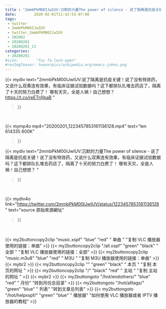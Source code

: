 ```yaml
---
title : "2mmbPkM00IJwIUV:沉默的力量The power of silence - 说了隔离是抗疫关键！说了没有特效药，又说什么双黄连有效果，有临床证据试验数据吗？这下都排队扎堆去药店了，隔离了十天的努力白费了！ 哪有天灾，全是人祸！自己想想？ "
date:        2020-02-01T11:42:53-07:00
tags:
 - twitter
 - 2mmbPkM00IJwIUV
 - twitter_2mmbPkM00IJwIUV
 - 202002
 - 20200201
 - 20200201_11
categories:
 - 20200201
#icon:        "fas fa-lock-open"
#resImgTeaser: teaserpics/wikipedia.org/emacs-jokes.png
---
```


{{< mydiv text="2mmbPkM00IJwIUV:说了隔离是抗疫关键！说了没有特效药，又说什么双黄连有效果，有临床证据试验数据吗？这下都排队扎堆去药店了，隔离了十天的努力白费了！ 哪有天灾，全是人祸！自己想想？ https://t.co/reETn1jbaB "
>}}
<br>


{{< mymp4o mp4="20200201_1223457853161136128.mp4"
text="len 614335    600K"
>}}


{{< mydiv text="2mmbPkM00IJwIUV:沉默的力量The power of silence - 说了隔离是抗疫关键！说了没有特效药，又说什么双黄连有效果，有临床证据试验数据吗？这下都排队扎堆去药店了，隔离了十天的努力白费了！ 哪有天灾，全是人祸！自己想想？ "
>}}
<br>

{{< mydiv4o link="https://twitter.com/2mmbPkM00IJwIUV/status/1223457853161136128"
text="source 原始來源網址"
>}}


<br>



{{< my2buttoncopy2clip "music.xspf"        "blue"   "red"    " 单曲 "  "复制 VLC 播放器使用的链接：单曲" >}} {{< my2buttoncopy2clip "/all.xspf"         "green"  "black"  " 全部 "  "复制 VLC 播放器使用的链接：全部" >}} {{< my2buttoncopy2clip "music.m3u8"        "blue"   "red"    " M3U  "    "复制 M3U 播放器使用的链接：单曲" >}} {{< mybr2 >}} {{< my2buttoncopy2clip ""                  "green"  "black"  " 本页 "    "复制 本页的网址 " >}} {{< my2buttoncopy2clip "/"                 "black"  "red"    " 主站 "    "复制 主站的网址 " >}} {{< mybr2 >}} {{< my2buttongoto      "/hot/endothers/"   "blue"   "red"    " 月份"   "转到月份总目录" >}} {{< my2buttongoto      "/hot/alltags/"     "green"  "blue"   " 列表"   "转到文章总列表" >}} {{< my2buttongoto      "/hot/helpxspf/"    "green"  "blue"   " 播放器" "如何使用 VLC 播放器或者 IPTV 播放器的教程" >}} 
